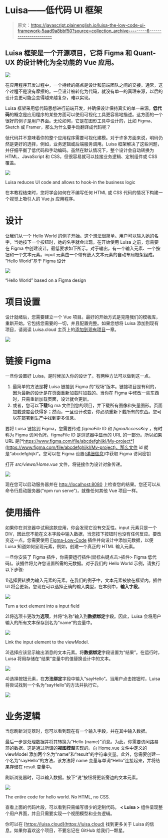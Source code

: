 # Luisa——低代码 UI 框架

> 原文：<https://javascript.plainenglish.io/luisa-the-low-code-ui-framework-5aad9a8bbf50?source=collection_archive---------6----------------------->

## Luisa 框架是一个开源项目，它将 Figma 和 Quant-UX 的设计转化为全功能的 Vue 应用。

![](img/c1eebf63d6db3883304d825631d91d47.png)

在应用程序开发过程中，一个持续的痛点是设计和前端团队之间的交接。通常，这个过程不是没有摩擦的。一旦设计被转化为代码，就没有单一的真理来源，以后的设计变更可能会变得越来越复杂，难以实现。

Luisa 框架采用低代码思想进行前端开发，并确保设计保持真实的单一来源。**低代码**的概念是应用程序的某些方面可以使用可视化工具更容易地描述。这方面的一个很好的例子是用户界面。无论如何，它是在图形工具中设计的，比如 Figma、Sketch 或 Framer，那么为什么要手动翻译成代码呢？

低代码并不意味着你的整个应用程序需要可视化建模。对于许多方面来说，明码仍然是更好的选择，例如，业务逻辑或后端服务调用。Luisa 框架解决了这些问题，并仔细平衡了低代码和手动编码。虽然在默认情况下，整个设计会自动转换为 HTML、JavaScript 和 CSS，但很容易就可以挂接业务逻辑、定制组件或 CSS 覆盖。

![](img/57154b18d755deb15eeaf35525f7c301.png)

Luisa reduces UI code and allows to hook-in the business logic

在本教程结束时，您将学会如何在不编写任何 HTML 或 CSS 代码的情况下构建一个视觉上吸引人的 Vue.js 应用程序。

# 设计

让我们从一个 Hello World 的例子开始。这个想法很简单。用户可以输入她的名字，当她按下一个按钮时，她的名字就会出现。在开始使用 Luisa 之前，您需要在 Figma 中创建设计。最低要求如下所示。对于输出，有一个输入元素、一个按钮和一个文本元素。input 元素由一个带有嵌入文本元素的自动布局框架组成。
“Hello World”基于 Figma 设计

![](img/5271959d46d6ffc44648bdf2dd481265.png)

“Hello World” based on a Figma design

# 项目设置

设计就绪后，您需要建立一个 Vue 项目。最好的开始方式是克隆我们的模板库，重新开始。它包括您需要的一切，并且配置完整。如果您想将 Luisa 添加到现有项目，请阅读 Luisa.cloud 主页上的[添加到现有项目](https://luisa.cloud/help/luisa_add_existing.html)一章。

![](img/6b929fbe845070b3e1611b82807f3660.png)

# 链接 Figma

一旦你设置好 Luisa，是时候加入你的设计了。有两种方法可以做到这一点。

1.  最简单的方法是**将** Luisa 链接到 Figma 的“现场”版本。链接项目是有利的，因为最新的设计是在页面重新加载时加载的。当你在 Figma 中修改一些东西时，只需重新加载页面，设计就会更新。
2.  或者，您可以**下载**fig ma 文件到您的项目，并下载所有图像和矢量图形。页面加载速度会快得多；然而，一旦设计改变，你必须重新下载所有的东西。您可以在[部署到生产](https://luisa.cloud/help/deploy_figma_website.html)中找到更多信息。

要将 Luisa 链接到 Figma，您需要传递 *figmaFile* ID 和 *figmaAccessKey* ，有时称为 Figma 访问令牌。figmaFile ID 是浏览器中显示的 URL 的一部分。所以如果 URL 是[*https://www.figma.com/file/abcdefghijkl/My-project*](https://www.figma.com/file/abcdefghijkl/My-project)，那么文件 id 就是“abcdefghijkl”。您可以在 Figma 设置([详细信息](https://www.figma.com/developers/api#access-tokens))中获取 Figma 访问密钥

打开 *src/views/Home.vue* 文件，将链接作为设计对象传递。

![](img/e5c190fb54fd8e6c1500a1c345ecb12a.png)

现在您可以启动服务器并在 [http://localhost:8080](http://localhost:8080/) 上检查您的结果。您还可以从命令行启动服务器(“npm run serve”)，就像任何其他 Vue 项目一样。

# 使用插件

如果你在浏览器中试用这款应用，你会发现它没有交互性。input 元素只是一个 DIV，因此您不能在文本字段中输入数据，当您按下按钮时也没有任何反应。要改变这一点，您需要使用 [Figma-Low-Code](https://www.figma.com/community/plugin/858477504263032980/Figma-Low-Code) 插件并向设计中添加元数据，以便 Luisa 知道如何呈现元素，例如，创建一个真正的 HTML 输入元素。

一旦你安装了 Figma 插件，你需要运行插件(鼠标右键点击>插件> Figma 低代码)。该插件将允许您设置所需的元数据。对于我们的 Hello World 示例，请执行以下步骤:

1)选择要转换为输入元素的元素。在我们的例子中，文本元素被放在框架内。插件 UI 将会更新。您现在可以选择正确的输入类型，在本例中，**输入字段**。

![](img/310196172a65c87755af7abc9fb8be78.png)

Turn a text element into a input field

2)将选项卡更改为**选项**，并将“名称”输入到**数据绑定**字段。因此，Luisa 会将用户输入的所有文本保存到名为“name”的变量中。

![](img/8cba7f5fdc35d9b54d8cf58734441c42.png)

Link the input element to the viewModel.

3)选择应该显示输出消息的文本元素。将**数据绑定**字段设置为“结果”。在运行时，Luisa 将用存储在“结果”变量中的值替换设计中的文本。

![](img/6201446e0f7e2cbb38ee26fa77c05df5.png)

4)选择按钮元素，在**方法绑定**字段中输入“sayHello”。当用户点击按钮时，Luisa 将尝试找到一个名为“sayHello”的方法并执行它。

![](img/3415f6b06befb2ad1178cf1d2e4b7fb9.png)

# 业务逻辑

当您刷新浏览器时，您可以看到现在有一个输入字段，并在其中输入数据。

最后一步是处理数据并将其转换为“Hello {name}”消息。为此，你需要访问路易莎的数据。这是通过所谓的**视图模型**实现的。向 Home.vue 文件中定义的 viewModel 添加两个名为“name”和“result”的字符串变量。此外，您需要创建一个名为“sayHello”的方法，该方法将 name 变量与单词“Hello”连接起来，并将结果存储在 result 变量中。

刷新浏览器时，可以输入数据。按下“说”按钮将更新旁边的文本元素。

![](img/33dc79fa5c018fa7ec8e8d7db90db942.png)

The entire code for hello world. No HTML, no CSS.

查看上面的代码片段，可以看到只需编写很少的定制代码。 **< Luisa >** 组件呈现整个用户界面，并且只需要实现一个视图模型和业务逻辑。

你可以在 [https://luisa.cloud](https://luisa.cloud) 找到更多关于 Luisa 的信息。如果你喜欢这个项目，不要忘记在 GitHub 给我们一颗星。